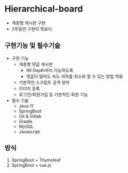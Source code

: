 # Hierarchical-board
- 계층형 게시판 구현
- 2주동안 구현이 목표다.

## 구현기능 및 필수기술
- 구현 기능
    - 계층형 댓글 게시판
        - 99 Depth까지 가능하도록
        - 댓글이 많아도 속도 저하를 최소화 할 수 있는 방법 적용
    - 기본적인 스크립트 공격 방어
    - 이미지 등록
    - 로그인/회원가입 등 기본적인 회원 기능
- 필수 기술
    - Java 11
    - SpringBoot
    - Git & Gitlab
    - Gradle
    - MySQL
    - Javascript

## 방식
1. SpringBoot + Thymeleaf
2. SpringBoot + vue.js
